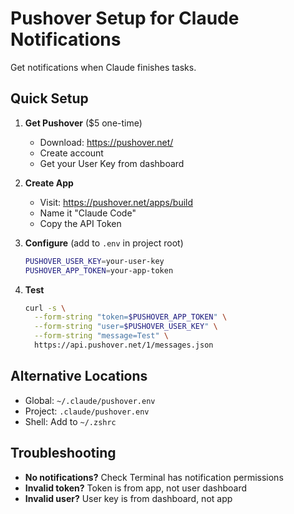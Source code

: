 # Pushover Setup for Claude Notifications

Get notifications when Claude finishes tasks.

## Quick Setup

1. **Get Pushover** ($5 one-time)
   - Download: https://pushover.net/
   - Create account
   - Get your User Key from dashboard

2. **Create App**
   - Visit: https://pushover.net/apps/build
   - Name it "Claude Code"
   - Copy the API Token

3. **Configure** (add to `.env` in project root)
   ```bash
   PUSHOVER_USER_KEY=your-user-key
   PUSHOVER_APP_TOKEN=your-app-token
   ```

4. **Test**
   ```bash
   curl -s \
     --form-string "token=$PUSHOVER_APP_TOKEN" \
     --form-string "user=$PUSHOVER_USER_KEY" \
     --form-string "message=Test" \
     https://api.pushover.net/1/messages.json
   ```

## Alternative Locations
- Global: `~/.claude/pushover.env`
- Project: `.claude/pushover.env`
- Shell: Add to `~/.zshrc`

## Troubleshooting
- **No notifications?** Check Terminal has notification permissions
- **Invalid token?** Token is from app, not user dashboard
- **Invalid user?** User key is from dashboard, not app